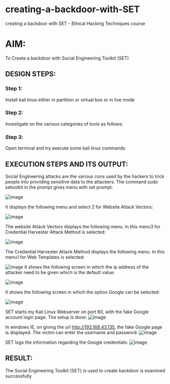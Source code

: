 # creating-a-backdoor-with-SET
creating a backdoor with SET - Ethical Hacking Techniques course

# AIM:
To Create a backdoor with Social Engineering Toolkit (SET)

## DESIGN STEPS:

### Step 1:

Install kali linux either in partition or virtual box or in live mode


### Step 2:

Investigate on the various categories of tools as follows:

### Step 3:

Open terminal and try execute some kali linux commands

## EXECUTION STEPS AND ITS OUTPUT:
Social Engineering attacks are the various cons used by the hackers to trick people into providing sensitive data to the attackers. 
The command sudo setoolkit in the prompt gives menu with set prompt:



![image](https://github.com/kavisree86/creating-a-backdoor-with-SET/assets/145759687/755d4e81-2e4a-4eda-8dd5-b281da49a946)

It displays the following menu and select 2 for Website Attack Vectors:

![image](https://github.com/kavisree86/creating-a-backdoor-with-SET/assets/145759687/7e3635ff-8478-46c8-9ee9-70b0d2c5331c)

The website Attack Vectors displays the following menu. In this menu3 for Credential Harvester Attack Method is selected:

![image](https://github.com/kavisree86/creating-a-backdoor-with-SET/assets/145759687/3deda3ce-f26d-440b-b58d-aa51fda8d191)

The Credential Harvester Attack Method displays the following menu. In this menu1 for Web Templates is selected:

![image](https://github.com/kavisree86/creating-a-backdoor-with-SET/assets/145759687/0cbe45d3-c9ef-477b-ad20-db89e011f0b7)
It shows the following screen in which the ip address of the attacker need to be given which is the default value:

![image](https://github.com/kavisree86/creating-a-backdoor-with-SET/assets/145759687/e7d5ecc8-92b9-4b93-b771-038d0dbddc97)

It shows the following screen in which the option Google can be selected:

![image](https://github.com/kavisree86/creating-a-backdoor-with-SET/assets/145759687/eb6d07ee-c060-40ae-bb28-290481a4c414)

SET starts my Kali Linux Webserver on port 80, with the fake Google account login page. The setup is done:
![image](https://github.com/kavisree86/creating-a-backdoor-with-SET/assets/145759687/69532c37-b9c5-4b13-bb4b-145a53dd31da)

In windows IE, on giving the url http://192.168.43.135, the fake Google page is displayed. The victim can enter the username and password:
![image](https://github.com/kavisree86/creating-a-backdoor-with-SET/assets/145759687/9154a79d-75cf-43bc-81f2-d3e5e3c27a7f)

SET logs the information regarding the Google credentials:
![image](https://github.com/kavisree86/creating-a-backdoor-with-SET/assets/145759687/1832855e-6819-4e03-881a-6495c4a6a1b5)


## RESULT:
The Social Engineering Toolkit (SET) is used to create backdoor is  examined successfully
